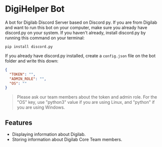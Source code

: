 # DigiHelper Bot
A bot for Digilab Discord Server based on Discord py. If you are from Digilab and want to run this bot on your computer, make sure you already have discord.py on your system.
If you haven't already, install discord.py by running this command on your terminal:
```
pip install discord.py
```

If you already have discord.py installed, create a `config.json` file on the bot folder and write this down:
```json
{
  "TOKEN": "",
  "ADMIN_ROLE": "",
  "OS": ""
}
```
> Please ask our team members about the token and admin role. For the "OS" key, use "python3" value if you are using Linux, and "python" if you are using Windows.

## Features
- Displaying information about Digilab.
- Storing information about Digilab Core Team members. 
